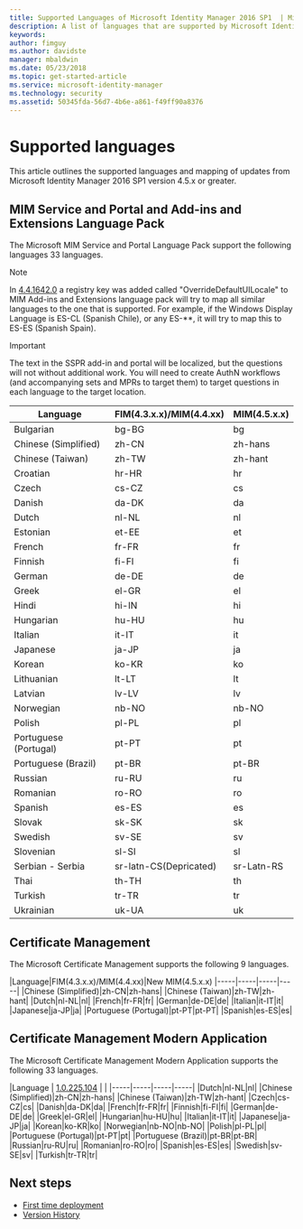 ```yaml
---
title: Supported Languages of Microsoft Identity Manager 2016 SP1  | Microsoft Docs
description: A list of languages that are supported by Microsoft Identity Manager 2016 SP1.
keywords:
author: fimguy
ms.author: davidste
manager: mbaldwin
ms.date: 05/23/2018
ms.topic: get-started-article
ms.service: microsoft-identity-manager
ms.technology: security
ms.assetid: 50345fda-56d7-4b6e-a861-f49ff90a8376
---
```

# Supported languages

This article outlines the supported languages and mapping of updates from Microsoft Identity Manager 2016 SP1 version 4.5.x or greater.

## MIM Service and Portal and Add-ins and Extensions Language Pack 

The Microsoft MIM Service and Portal Language Pack support the following languages 33 languages.  

> [!NOTE]
> In [4.4.1642.0](https://support.microsoft.com/en-us/help/4021562/hotfix-rollup-package-build-4-4-1642-0-is-available-for-microsoft) a registry key was added called "OverrideDefaultUILocale" to MIM Add-ins and Extensions language pack will try to map all similar languages to the one that is supported. For example, if the Windows Display Language is ES-CL (Spanish Chile), or any ES-**, it will try to map this to ES-ES (Spanish Spain).

> [!IMPORTANT]
> The text in the SSPR add-in and portal will be localized, but the questions will not without additional work. You will need to create AuthN workflows (and accompanying sets and MPRs to target them) to target questions in each language to the target location.

|Language|FIM(4.3.x.x)/MIM(4.4.xx)|MIM(4.5.x.x)
|-----|-----|-----|
|Bulgarian|bg-BG|bg|
|Chinese (Simplified)|zh-CN|zh-hans|
|Chinese (Taiwan)|zh-TW|zh-hant|
|Croatian|hr-HR|hr|
|Czech|cs-CZ|cs|
|Danish|da-DK|da|
|Dutch|nl-NL|nl|
|Estonian|et-EE|et|
|French|fr-FR|fr|
|Finnish|fi-FI|fi|
|German|de-DE|de|
|Greek|el-GR|el|
|Hindi|hi-IN|hi|
|Hungarian|hu-HU|hu|
|Italian|it-IT|it|
|Japanese|ja-JP|ja|
|Korean|ko-KR|ko|
|Lithuanian|lt-LT|lt|
|Latvian|lv-LV|lv|
|Norwegian|nb-NO|nb-NO|
|Polish|pl-PL|pl|
|Portuguese (Portugal)|pt-PT|pt|
|Portuguese (Brazil)|pt-BR|pt-BR|
|Russian|ru-RU|ru||sv|
|Romanian|ro-RO|ro|
|Spanish|es-ES|es|
|Slovak|sk-SK|sk|
|Swedish|sv-SE|sv|
|Slovenian|sl-SI|sl|
|Serbian - Serbia |sr-latn-CS(Depricated)|sr-Latn-RS|
|Thai|th-TH|th|
|Turkish|tr-TR|tr|
|Ukrainian|uk-UA|uk|

## Certificate Management 
The Microsoft Certificate Management  supports the following 9 languages. 

|Language|FIM(4.3.x.x)/MIM(4.4.xx)|New MIM(4.5.x.x)
|-----|-----|-----|-----|
|Chinese (Simplified)|zh-CN|zh-hans|
|Chinese (Taiwan)|zh-TW|zh-hant|
|Dutch|nl-NL|nl|
|French|fr-FR|fr|
|German|de-DE|de|
|Italian|it-IT|it|
|Japanese|ja-JP|ja|
|Portuguese (Portugal)|pt-PT|pt-PT|
|Spanish|es-ES|es|

## Certificate Management Modern Application  
The Microsoft Certificate Management Modern Application supports the following 33 languages. 

|Language | [1.0.225.104](https://www.microsoft.com/en-us/download/details.aspx?id=54954) | |
|-----|-----|-----|-----|
|Dutch|nl-NL|nl|
|Chinese (Simplified)|zh-CN|zh-hans|
|Chinese (Taiwan)|zh-TW|zh-hant|
|Czech|cs-CZ|cs|
|Danish|da-DK|da|
|French|fr-FR|fr|
|Finnish|fi-FI|fi|
|German|de-DE|de|
|Greek|el-GR|el|
|Hungarian|hu-HU|hu|
|Italian|it-IT|it|
|Japanese|ja-JP|ja|
|Korean|ko-KR|ko|
|Norwegian|nb-NO|nb-NO|
|Polish|pl-PL|pl|
|Portuguese (Portugal)|pt-PT|pt|
|Portuguese (Brazil)|pt-BR|pt-BR|
|Russian|ru-RU|ru|
|Romanian|ro-RO|ro|
|Spanish|es-ES|es|
|Swedish|sv-SE|sv|
|Turkish|tr-TR|tr|

## Next steps

- [First time deployment](microsoft-identity-manager-deploy.md)
- [Version History](/reference/version-history.md)